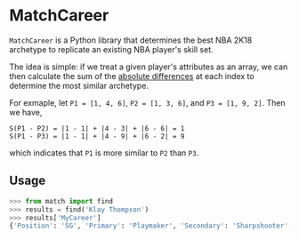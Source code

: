 # MatchCareer

`MatchCareer` is a Python library that determines the best NBA 2K18 archetype to replicate an existing NBA player's skill set.

The idea is simple: if we treat a given player's attributes as an array, we can then calculate the sum of the [absolute differences](https://en.wikipedia.org/wiki/Sum_of_absolute_difference) at each index to determine the most similar archetype.

For exmaple, let `P1 = [1, 4, 6]`, `P2 = [1, 3, 6]`, and `P3 = [1, 9, 2]`. Then we have,

```
S(P1 - P2) = |1 - 1| + |4 - 3| + |6 - 6| = 1
S(P1 - P3) = |1 - 1| + |4 - 9| + |6 - 2| = 9
```

which indicates that `P1` is more similar to `P2` than `P3`.

## Usage

```python
>>> from match import find
>>> results = find('Klay Thompson')
>>> results['MyCareer']
{'Position': 'SG', 'Primary': 'Playmaker', 'Secondary': 'Sharpshooter', 'Height': "6'7", 'Weight': 'Default', 'Wingspan': 'Default', 'attributes': [83, 85, 85, 79, 88, 88, 82, 83, 79, 63, 66, 86, 88, 66, 66, 66, 67, 67, 65, 73, 73, 64, 64, 76, 82, 83, 69, 65],}
```
